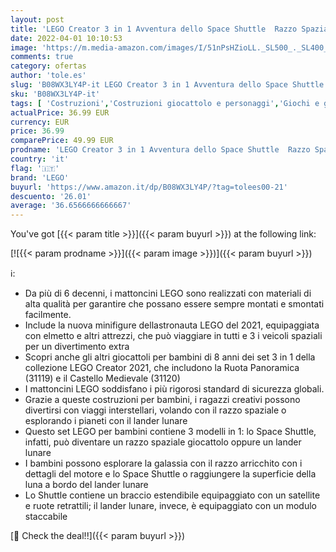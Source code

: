```yaml
---
layout: post
title: 'LEGO Creator 3 in 1 Avventura dello Space Shuttle  Razzo Spaziale Giocattolo  Costruzioni per Bambini 8 Anni  31117'
date: 2022-04-01 10:10:53
image: 'https://m.media-amazon.com/images/I/51nPsHZioLL._SL500_._SL400_.jpg'
comments: true
category: ofertas
author: 'tole.es'
slug: 'B08WX3LY4P-it LEGO Creator 3 in 1 Avventura dello Space Shuttle Razzo...'
sku: 'B08WX3LY4P-it'
tags: [ 'Costruzioni','Costruzioni giocattolo e personaggi','Giochi e giocattoli','lego', ]
actualPrice: 36.99 EUR
currency: EUR
price: 36.99
comparePrice: 49.99 EUR
prodname: 'LEGO Creator 3 in 1 Avventura dello Space Shuttle  Razzo Spaziale Giocattolo  Costruzioni per Bambini 8 Anni  31117'
country: 'it'
flag: '🇮🇹'
brand: 'LEGO'
buyurl: 'https://www.amazon.it/dp/B08WX3LY4P/?tag=tolees00-21'
descuento: '26.01'
average: '36.6566666666667'
---
```


You've got [{{< param title >}}]({{< param buyurl >}}) at the following link:

[![{{< param prodname >}}]({{< param image >}})]({{< param buyurl >}})

ℹ️:

- Da più di 6 decenni, i mattoncini LEGO sono realizzati con materiali di alta qualità per garantire che possano essere sempre montati e smontati facilmente.
- Include la nuova minifigure dellastronauta LEGO del 2021, equipaggiata con elmetto e altri attrezzi, che può viaggiare in tutti e 3 i veicoli spaziali per un divertimento extra
- Scopri anche gli altri giocattoli per bambini di 8 anni dei set 3 in 1 della collezione LEGO Creator 2021, che includono la Ruota Panoramica (31119) e il Castello Medievale (31120)
- I mattoncini LEGO soddisfano i più rigorosi standard di sicurezza globali.
- Grazie a queste costruzioni per bambini, i ragazzi creativi possono divertirsi con viaggi interstellari, volando con il razzo spaziale o esplorando i pianeti con il lander lunare
- Questo set LEGO per bambini contiene 3 modelli in 1: lo Space Shuttle, infatti, può diventare un razzo spaziale giocattolo oppure un lander lunare
- I bambini possono esplorare la galassia con il razzo arricchito con i dettagli del motore e lo Space Shuttle o raggiungere la superficie della luna a bordo del lander lunare
- Lo Shuttle contiene un braccio estendibile equipaggiato con un satellite e ruote retrattili; il lander lunare, invece, è equipaggiato con un modulo staccabile

[🛒 Check the deal!!]({{< param buyurl >}})
